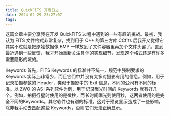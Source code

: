 ```yaml
---
title: QuickFITS 开发日志
date: 2024-02-29 23:27:07
tags:
---
```


这篇文章主要分享我在开发 QuickFITS 过程中遇到的一些有趣的挑战。最初，我认为 FITS 文件格式非常复杂，找到用于 C++ 的第三方库 CCfits 后我开又觉得它其实不过就是把原始数据像 BMP 一样放到了文件容器里再加个文件头罢了。直到最近遇到一些反馈，我才开始重新关注具体的实现细节，发现这个格式还是有许多需要隐形的坑的。

Keywords
首先，FITS Keywords 的标准并不统一，规范中强制要求的 Keywords 实际上非常少，而且它们中并没有太多对摄影有用的信息。例如，用于记录拍摄参数的 Header，类似于摄影中的 Exif 信息，不同的公司有不同的标准。以 ZWO 的 ASI 系列软件为例，用于记录曝光时间的 Keywords 就有好几个。例如，拍摄行星时使用的是微秒，而长时间曝光则使用秒，这两者使用的是完全不同的Keywords。其它软件也有别的标准。这对于预览显示造成了一些影响，除非我手动去匹配这些 Keywords，否则它们无法正确显示。